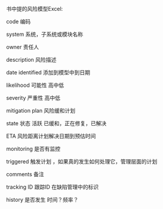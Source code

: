 书中提的风险模型Excel:

code 编码

system 系统，子系统或模块名称

owner 责任人

description 风险描述

date identified 添加到模型中到日期

likelihood 可能性 高中低

severity 严重性 高中低

mitigation plan 风险缓和计划

state 状态 活跃 已缓和，正在修复，已解决

ETA 风险距离计划解决日期到预估时间

monitoring 是否有监控

triggered 触发计划 ，如果真的发生如何处理它，管理层面的计划

comments 备注

tracking ID 跟踪ID 在缺陷管理中的标识

history 是否发生 时间？频率？